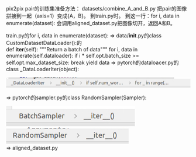 pix2pix pair的训练集准备方法：
datasets/combine_A_and_B.py 把pair的图像拼接到一起（axis=1）变成{A，B}。
到train.py时。
到这一行：for i, data in enumerate(dataset): 会调用aligned_dataset.py把图像切开，返回A和B。

train.py的for i, data in enumerate(dataset):
=>
data/__init__.py的class CustomDatasetDataLoader():的    
def __iter__(self):
        """Return a batch of data"""
        for i, data in enumerate(self.dataloader):
            if i * self.opt.batch_size >= self.opt.max_dataset_size:
                break
            yield data
=>
pytorch的dataloacer.py的class _DataLoaderIter(object):
<div><img src="figs/QQ截图20190321195757.png" height="" /></div>

=>
pytorch的sampler.py的class RandomSampler(Sampler):
<div><img src="figs/QQ截图20190321201022.png" height="" /></div>

<div><img src="figs/QQ截图20190321201043.png" height="" /></div>
=>
aligned_dataset.py
